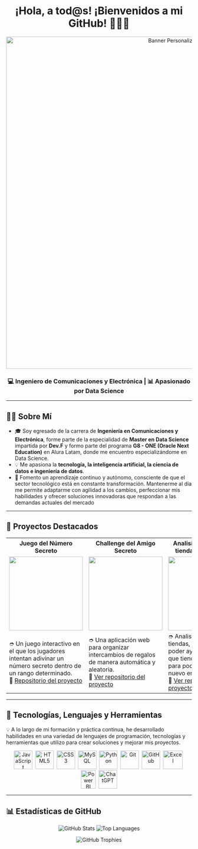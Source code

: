 <h1 align="center">¡Hola, a tod@s! ¡Bienvenidos a mi GitHub! 👨‍💻🌐</h1>
<!-- Encabezado con imagen personalizada -->
<p align="center">
  <img src="https://i.ytimg.com/vi/_ITiwPMUzho/maxresdefault.jpg" alt="Banner Personalizado" width="900px"/>
</p>
<h3 align="center">💻 Ingeniero de Comunicaciones y Electrónica | 📊 Apasionado por Data Science </h3>

---
## 🙋‍♂️ **Sobre Mí**
- 🎓 Soy egresado de la carrera de **Ingeniería en Comunicaciones y Electrónica**, forme parte de la especialidad de **Master en Data Science** impartida por **Dev.F** y formo parte del programa **G8 - ONE (Oracle Next Education)** en Alura Latam, donde me encuentro especializándome en Data Science.  
- 💡 Me apasiona la **tecnología, la inteligencia artificial, la ciencia de datos e ingeniería de datos**.  
- 🎯 Fomento un aprendizaje continuo y autónomo, consciente de que el sector tecnológico está en constante transformación. Mantenerme al día me permite adaptarme con agilidad a los cambios, perfeccionar mis habilidades y ofrecer soluciones innovadoras que respondan a las demandas actuales del mercado

---

## 🌟 **Proyectos Destacados**

<table>
  <tr>
    <th>Juego del Número Secreto</th>
    <th>Challenge del Amigo Secreto</th>
    <th>Analisis para venta de tiendas (Alura Store)</th>
  </tr>
  <tr>
    <td><img src="URL_DE_LA_IMAGEN_DEL_PROYECTO_1" width="200"></td>
    <td><img src="URL_DE_LA_IMAGEN_DEL_PROYECTO_2" width="200"></td>
    <td><img src="https://upload.wikimedia.org/wikipedia/commons/d/d0/Google_Colaboratory_SVG_Logo.svg" width="200"></td>
  </tr>
  <tr>
    <td>➮ Un juego interactivo en el que los jugadores intentan adivinar un número secreto dentro de un rango determinado.<br>🔗 <a href="https://github.com/EJoelCM/juego-secreto">Repositorio del proyecto</a></td>
    <td>➮ Una aplicación web para organizar intercambios de regalos de manera automática y aleatoria.<br>🔗 <a href="https://github.com/EJoelCM/challenge-amigo-secreto_esp-main">Ver repositorio del proyecto</a></td>
    <td>➮ Analisis de ventas de 4 tiendas, con el fin de poder ayudar a decicir que tienda poder vender para poder iniciar un nuevo emprendimiento.<br>🔗 <a href="https://github.com/EJoelCM/Challenge1_DS_AluraStore">Ver repositorio del proyecto</a></td>
  </tr>
</table>

---   

## 🚀 **Tecnologías, Lenguajes y Herramientas**
💡 A lo largo de mi formación y práctica continua, he desarrollado habilidades en una variedad de lenguajes de programación, tecnologías y herramientas que utilizo para crear soluciones y mejorar mis proyectos.

<p align="center"> <!-- JavaScript --> <img src="https://cdn.jsdelivr.net/gh/devicons/devicon/icons/javascript/javascript-original.svg" title="JavaScript" alt="JavaScript" width="50"/>&nbsp; <!-- HTML --> <img src="https://cdn.jsdelivr.net/gh/devicons/devicon/icons/html5/html5-original.svg" title="HTML5" alt="HTML5" width="50"/>&nbsp; <!-- CSS --> <img src="https://cdn.jsdelivr.net/gh/devicons/devicon/icons/css3/css3-original.svg" title="CSS3" alt="CSS3" width="50"/>&nbsp;  <!-- MySQL --> <img src="https://cdn.jsdelivr.net/gh/devicons/devicon/icons/mysql/mysql-original.svg" title="MySQL" alt="MySQL" width="50"/>&nbsp; <!-- Python --> <img src="https://cdn.jsdelivr.net/gh/devicons/devicon/icons/python/python-original.svg" title="Python" alt="Python" width="50"/>&nbsp; <!-- Git --> <img src="https://cdn.jsdelivr.net/gh/devicons/devicon/icons/git/git-original.svg" title="Git" alt="Git" width="50"/>&nbsp; <!-- GitHub --> <img src="https://cdn.jsdelivr.net/gh/devicons/devicon/icons/github/github-original.svg" title="GitHub" alt="GitHub" width="50"/>&nbsp; <!-- Excel --> <img src="https://static.vecteezy.com/system/resources/thumbnails/027/179/363/small/microsoft-excel-icon-logo-symbol-free-png.png" title="Excel" alt="Excel" width="53" height="50"/>&nbsp; <!-- Power BI --> <img src="https://static-00.iconduck.com/assets.00/power-bi-icon-192x256-f7njvutg.png" title="Power BI" alt="Power BI" width="40" height="50"/>&nbsp; <!-- ChatGPT --> <img src="https://static.vecteezy.com/system/resources/previews/022/841/109/non_2x/chatgpt-logo-transparent-background-free-png.png" alt="ChatGPT" width="50" height="50"/> </p>

---
## 📊 **Estadísticas de GitHub**

<p align="center">
  <img src="https://github-readme-stats.vercel.app/api?username=EJoelCM&show_icons=true&theme=radical&hide_border=true" alt="GitHub Stats">
  <img src="https://github-readme-stats.vercel.app/api/top-langs/?username=EJoelCM&layout=compact&theme=radical&hide_border=true" alt="Top Languages">
</p>

<p align="center">
  <img src="https://github-profile-trophy.vercel.app/?username=EJoelCM&theme=radical&no-frame=true&row=1&column=6" alt="GitHub Trophies">
</p>


